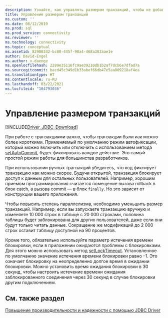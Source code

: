 ```yaml
---
description: Узнайте, как управлять размером транзакций, чтобы не добавлять в приложение блокировки, которые будут блокировать других пользователей.
title: Управление размером транзакций
ms.custom: ''
ms.date: 08/12/2019
ms.prod: sql
ms.prod_service: connectivity
ms.reviewer: ''
ms.technology: connectivity
ms.topic: conceptual
ms.assetid: 82900342-bc80-445f-98a4-468a303aae1e
author: David-Engel
ms.author: v-daenge
ms.openlocfilehash: 2289e35116fc9ae39210db1b2af7dcb6e7dfad7a
ms.sourcegitcommit: bacd45c349d1b33abef66db47e5aa809218af4ea
ms.translationtype: HT
ms.contentlocale: ru-RU
ms.lasthandoff: 03/22/2021
ms.locfileid: "104793036"
---
```

# <a name="managing-transaction-size"></a>Управление размером транзакций

[!INCLUDE[Driver_JDBC_Download](../../includes/driver_jdbc_download.md)]

При работе с транзакциями важно, чтобы транзакции были как можно более короткими. Применяемый по умолчанию режим автофиксации, который можно включить или отключить с использованием метода [setAutoCommit](reference/setautocommit-method-sqlserverconnection.md), будет фиксировать каждое действие. Это самый простой режим работы для большинства разработчиков.

При использовании ручных транзакций убедитесь, что код фиксирует транзакцию как можно скорее. Будучи открытой, транзакция блокирует доступ к данным для остальных пользователей. Например, хорошим приемом программирования считается помещение вызова rollback в блок catch, а вызова commit — в блок `finally`. Но это зависит от конструкции вашего приложения.

Чтобы повысить степень параллелизма, необходимо уменьшить размер транзакций. Например, если вы запускаете транзакцию вручную и изменяете 10 000 строк в таблице с 20 000 строками, половина таблицы будет заблокирована для других пользователей, даже если они будут только читать данные. Сокращение же модификаций до 2 000 строк оставит таблицу доступной на 90 процентов.

Кроме того, обязательно используйте параметр истечения времени блокировки, если в приложении ожидаются проблемы с блокировками. Для этого можно использовать метод [setLockTimeout](reference/setlocktimeout-method-sqlserverdatasource.md). Установленное по умолчанию значение истечения времени блокировки равно –1. Это означает блокировку на неопределенно долгое время в ожидании блокировки. Можно установить время ожидания блокировки в 30 секунд, чтобы настроить истечение времени ожидания заблокированного соединения через 30 секунд в случае блокировки другим подключением.

## <a name="see-also"></a>См. также раздел

[Повышение производительности и надежности с помощью JDBC Driver](improving-performance-and-reliability-with-the-jdbc-driver.md)
